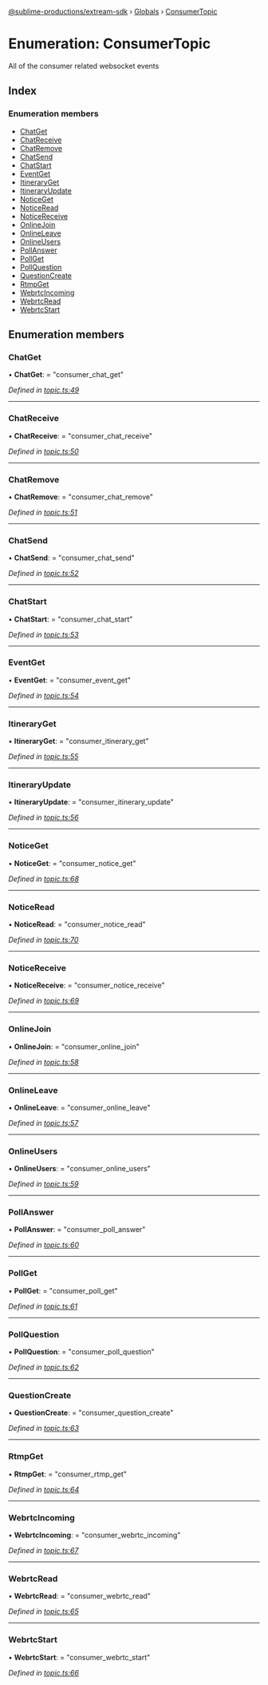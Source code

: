 [@sublime-productions/extream-sdk](../README.md) › [Globals](../globals.md) › [ConsumerTopic](consumertopic.md)

# Enumeration: ConsumerTopic

All of the consumer related websocket events

## Index

### Enumeration members

* [ChatGet](consumertopic.md#chatget)
* [ChatReceive](consumertopic.md#chatreceive)
* [ChatRemove](consumertopic.md#chatremove)
* [ChatSend](consumertopic.md#chatsend)
* [ChatStart](consumertopic.md#chatstart)
* [EventGet](consumertopic.md#eventget)
* [ItineraryGet](consumertopic.md#itineraryget)
* [ItineraryUpdate](consumertopic.md#itineraryupdate)
* [NoticeGet](consumertopic.md#noticeget)
* [NoticeRead](consumertopic.md#noticeread)
* [NoticeReceive](consumertopic.md#noticereceive)
* [OnlineJoin](consumertopic.md#onlinejoin)
* [OnlineLeave](consumertopic.md#onlineleave)
* [OnlineUsers](consumertopic.md#onlineusers)
* [PollAnswer](consumertopic.md#pollanswer)
* [PollGet](consumertopic.md#pollget)
* [PollQuestion](consumertopic.md#pollquestion)
* [QuestionCreate](consumertopic.md#questioncreate)
* [RtmpGet](consumertopic.md#rtmpget)
* [WebrtcIncoming](consumertopic.md#webrtcincoming)
* [WebrtcRead](consumertopic.md#webrtcread)
* [WebrtcStart](consumertopic.md#webrtcstart)

## Enumeration members

###  ChatGet

• **ChatGet**: = "consumer_chat_get"

*Defined in [topic.ts:49](https://github.com/Extream-SaaS/ex-sdk/blob/936e0b7/src/topic.ts#L49)*

___

###  ChatReceive

• **ChatReceive**: = "consumer_chat_receive"

*Defined in [topic.ts:50](https://github.com/Extream-SaaS/ex-sdk/blob/936e0b7/src/topic.ts#L50)*

___

###  ChatRemove

• **ChatRemove**: = "consumer_chat_remove"

*Defined in [topic.ts:51](https://github.com/Extream-SaaS/ex-sdk/blob/936e0b7/src/topic.ts#L51)*

___

###  ChatSend

• **ChatSend**: = "consumer_chat_send"

*Defined in [topic.ts:52](https://github.com/Extream-SaaS/ex-sdk/blob/936e0b7/src/topic.ts#L52)*

___

###  ChatStart

• **ChatStart**: = "consumer_chat_start"

*Defined in [topic.ts:53](https://github.com/Extream-SaaS/ex-sdk/blob/936e0b7/src/topic.ts#L53)*

___

###  EventGet

• **EventGet**: = "consumer_event_get"

*Defined in [topic.ts:54](https://github.com/Extream-SaaS/ex-sdk/blob/936e0b7/src/topic.ts#L54)*

___

###  ItineraryGet

• **ItineraryGet**: = "consumer_itinerary_get"

*Defined in [topic.ts:55](https://github.com/Extream-SaaS/ex-sdk/blob/936e0b7/src/topic.ts#L55)*

___

###  ItineraryUpdate

• **ItineraryUpdate**: = "consumer_itinerary_update"

*Defined in [topic.ts:56](https://github.com/Extream-SaaS/ex-sdk/blob/936e0b7/src/topic.ts#L56)*

___

###  NoticeGet

• **NoticeGet**: = "consumer_notice_get"

*Defined in [topic.ts:68](https://github.com/Extream-SaaS/ex-sdk/blob/936e0b7/src/topic.ts#L68)*

___

###  NoticeRead

• **NoticeRead**: = "consumer_notice_read"

*Defined in [topic.ts:70](https://github.com/Extream-SaaS/ex-sdk/blob/936e0b7/src/topic.ts#L70)*

___

###  NoticeReceive

• **NoticeReceive**: = "consumer_notice_receive"

*Defined in [topic.ts:69](https://github.com/Extream-SaaS/ex-sdk/blob/936e0b7/src/topic.ts#L69)*

___

###  OnlineJoin

• **OnlineJoin**: = "consumer_online_join"

*Defined in [topic.ts:58](https://github.com/Extream-SaaS/ex-sdk/blob/936e0b7/src/topic.ts#L58)*

___

###  OnlineLeave

• **OnlineLeave**: = "consumer_online_leave"

*Defined in [topic.ts:57](https://github.com/Extream-SaaS/ex-sdk/blob/936e0b7/src/topic.ts#L57)*

___

###  OnlineUsers

• **OnlineUsers**: = "consumer_online_users"

*Defined in [topic.ts:59](https://github.com/Extream-SaaS/ex-sdk/blob/936e0b7/src/topic.ts#L59)*

___

###  PollAnswer

• **PollAnswer**: = "consumer_poll_answer"

*Defined in [topic.ts:60](https://github.com/Extream-SaaS/ex-sdk/blob/936e0b7/src/topic.ts#L60)*

___

###  PollGet

• **PollGet**: = "consumer_poll_get"

*Defined in [topic.ts:61](https://github.com/Extream-SaaS/ex-sdk/blob/936e0b7/src/topic.ts#L61)*

___

###  PollQuestion

• **PollQuestion**: = "consumer_poll_question"

*Defined in [topic.ts:62](https://github.com/Extream-SaaS/ex-sdk/blob/936e0b7/src/topic.ts#L62)*

___

###  QuestionCreate

• **QuestionCreate**: = "consumer_question_create"

*Defined in [topic.ts:63](https://github.com/Extream-SaaS/ex-sdk/blob/936e0b7/src/topic.ts#L63)*

___

###  RtmpGet

• **RtmpGet**: = "consumer_rtmp_get"

*Defined in [topic.ts:64](https://github.com/Extream-SaaS/ex-sdk/blob/936e0b7/src/topic.ts#L64)*

___

###  WebrtcIncoming

• **WebrtcIncoming**: = "consumer_webrtc_incoming"

*Defined in [topic.ts:67](https://github.com/Extream-SaaS/ex-sdk/blob/936e0b7/src/topic.ts#L67)*

___

###  WebrtcRead

• **WebrtcRead**: = "consumer_webrtc_read"

*Defined in [topic.ts:65](https://github.com/Extream-SaaS/ex-sdk/blob/936e0b7/src/topic.ts#L65)*

___

###  WebrtcStart

• **WebrtcStart**: = "consumer_webrtc_start"

*Defined in [topic.ts:66](https://github.com/Extream-SaaS/ex-sdk/blob/936e0b7/src/topic.ts#L66)*
